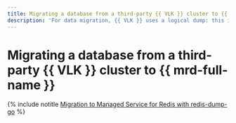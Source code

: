 ```yaml
---
title: Migrating a database from a third-party {{ VLK }} cluster to {{ mrd-full-name }}
description: 'For data migration, {{ VLK }} uses a logical dump: this is a file with a sequence of commands to restore the state of databases in the cluster. There are several ways to create a dump. The following example will use redis-dump-go.'
---
```


# Migrating a database from a third-party {{ VLK }} cluster to {{ mrd-full-name }}


{% include notitle [Migration to Managed Service for Redis with redis-dump-go](../../_tutorials/dataplatform/redis-data-migration.md) %}

